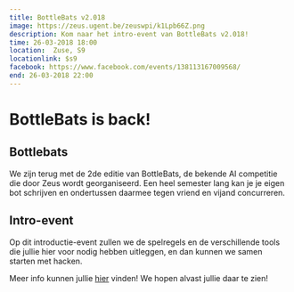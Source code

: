 ```yaml
---
title: BottleBats v2.018
image: https://zeus.ugent.be/zeuswpi/k1Lpb66Z.png
description: Kom naar het intro-event van BottleBats v2.018!
time: 26-03-2018 18:00
location:  Zuse, S9
locationlink: $s9
facebook: https://www.facebook.com/events/138113167009568/
end: 26-03-2018 22:00
---
```


# BottleBats is back!

## Bottlebats
We zijn terug met de 2de editie van BottleBats, de bekende AI competitie die door Zeus wordt georganiseerd.
Een heel semester lang kan je je eigen bot schrijven en ondertussen daarmee tegen vriend en vijand concurreren.

## Intro-event
Op dit introductie-event zullen we de spelregels en de verschillende tools die jullie hier voor nodig hebben uitleggen,
en dan kunnen we samen starten met hacken.

Meer info kunnen jullie [hier](https://bottlebats.zeuswpi.org) vinden!
We hopen alvast jullie daar te zien!
